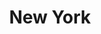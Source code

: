 ---
layout: product
product_id: 7028068220990
id: 7028068220990
title: New York
body_html: >-
  <p>Taken above Manhattan in the spring of 2022.</p>

  <p>My coworker and I took a doors-off helicopter trip over the city of Manhattan at sunset. It was an incredible experience, and even though it was only 15 minutes - it felt like we were up there for hours.</p>

  <p>I much prefer the shot in black and white.<br></p>
vendor: Connell McCarthy
product_type: Posters, Prints, & Visual Artwork
created_at: 2022-07-22T10:54:23-04:00
handle: new-york
updated_at: 2022-11-23T20:01:06-05:00
published_at: 2022-07-22T10:57:55-04:00
template_suffix: ""
status: active
published_scope: global
tags: batch-06, city, NYC, skyline, sunset
admin_graphql_api_id: gid://shopify/Product/7028068220990
variants:
  - product_id: 7028068220990
    id: 39813095456830
    title: 8x10" / Full Colour
    price: "35.00"
    sku: CM-PP-B6-11-XXS-FC
    position: 1
    inventory_policy: continue
    compare_at_price: null
    fulfillment_service: manual
    inventory_management: shopify
    option1: 8x10"
    option2: Full Colour
    option3: null
    created_at: 2022-07-22T10:54:23-04:00
    updated_at: 2022-07-22T10:57:56-04:00
    taxable: true
    barcode: null
    grams: 208
    image_id: 29499715813438
    weight: 0.208
    weight_unit: kg
    inventory_item_id: 41908899840062
    inventory_quantity: 100
    old_inventory_quantity: 100
    requires_shipping: true
    admin_graphql_api_id: gid://shopify/ProductVariant/39813095456830
  - product_id: 7028068220990
    id: 39813095489598
    title: 8x10" / Black & White
    price: "35.00"
    sku: CM-PP-B6-11-XXS-FC
    position: 2
    inventory_policy: continue
    compare_at_price: null
    fulfillment_service: manual
    inventory_management: shopify
    option1: 8x10"
    option2: Black & White
    option3: null
    created_at: 2022-07-22T10:54:23-04:00
    updated_at: 2022-07-22T10:57:56-04:00
    taxable: true
    barcode: null
    grams: 208
    image_id: 29499715780670
    weight: 0.208
    weight_unit: kg
    inventory_item_id: 41908899872830
    inventory_quantity: 100
    old_inventory_quantity: 100
    requires_shipping: true
    admin_graphql_api_id: gid://shopify/ProductVariant/39813095489598
  - product_id: 7028068220990
    id: 39813095522366
    title: 8.5x11" / Full Colour
    price: "35.00"
    sku: CM-PP-B6-11-XS-FC
    position: 3
    inventory_policy: continue
    compare_at_price: null
    fulfillment_service: manual
    inventory_management: shopify
    option1: 8.5x11"
    option2: Full Colour
    option3: null
    created_at: 2022-07-22T10:54:23-04:00
    updated_at: 2022-07-22T10:57:56-04:00
    taxable: true
    barcode: null
    grams: 208
    image_id: 29499715813438
    weight: 0.208
    weight_unit: kg
    inventory_item_id: 41908899905598
    inventory_quantity: 100
    old_inventory_quantity: 100
    requires_shipping: true
    admin_graphql_api_id: gid://shopify/ProductVariant/39813095522366
  - product_id: 7028068220990
    id: 39813095555134
    title: 8.5x11" / Black & White
    price: "35.00"
    sku: CM-PP-B6-11-XS-BW
    position: 4
    inventory_policy: continue
    compare_at_price: null
    fulfillment_service: manual
    inventory_management: shopify
    option1: 8.5x11"
    option2: Black & White
    option3: null
    created_at: 2022-07-22T10:54:23-04:00
    updated_at: 2022-07-22T10:57:56-04:00
    taxable: true
    barcode: null
    grams: 208
    image_id: 29499715780670
    weight: 0.208
    weight_unit: kg
    inventory_item_id: 41908899938366
    inventory_quantity: 100
    old_inventory_quantity: 100
    requires_shipping: true
    admin_graphql_api_id: gid://shopify/ProductVariant/39813095555134
  - product_id: 7028068220990
    id: 39813095587902
    title: 13x19" / Full Colour
    price: "40.00"
    sku: CM-PP-B6-11-S-FC
    position: 5
    inventory_policy: continue
    compare_at_price: null
    fulfillment_service: manual
    inventory_management: shopify
    option1: 13x19"
    option2: Full Colour
    option3: null
    created_at: 2022-07-22T10:54:23-04:00
    updated_at: 2022-07-22T10:57:56-04:00
    taxable: true
    barcode: null
    grams: 208
    image_id: 29499715813438
    weight: 0.208
    weight_unit: kg
    inventory_item_id: 41908899971134
    inventory_quantity: 100
    old_inventory_quantity: 100
    requires_shipping: true
    admin_graphql_api_id: gid://shopify/ProductVariant/39813095587902
  - product_id: 7028068220990
    id: 39813095620670
    title: 13x19" / Black & White
    price: "40.00"
    sku: CM-PP-B6-11-S-BW
    position: 6
    inventory_policy: continue
    compare_at_price: null
    fulfillment_service: manual
    inventory_management: shopify
    option1: 13x19"
    option2: Black & White
    option3: null
    created_at: 2022-07-22T10:54:23-04:00
    updated_at: 2022-07-22T10:57:56-04:00
    taxable: true
    barcode: null
    grams: 208
    image_id: 29499715780670
    weight: 0.208
    weight_unit: kg
    inventory_item_id: 41908900003902
    inventory_quantity: 100
    old_inventory_quantity: 100
    requires_shipping: true
    admin_graphql_api_id: gid://shopify/ProductVariant/39813095620670
  - product_id: 7028068220990
    id: 39813095653438
    title: 16x20" / Full Colour
    price: "50.00"
    sku: CM-PP-B6-11-M-FC
    position: 7
    inventory_policy: continue
    compare_at_price: null
    fulfillment_service: manual
    inventory_management: shopify
    option1: 16x20"
    option2: Full Colour
    option3: null
    created_at: 2022-07-22T10:54:23-04:00
    updated_at: 2022-07-22T10:57:56-04:00
    taxable: true
    barcode: null
    grams: 208
    image_id: 29499715813438
    weight: 0.208
    weight_unit: kg
    inventory_item_id: 41908900036670
    inventory_quantity: 100
    old_inventory_quantity: 100
    requires_shipping: true
    admin_graphql_api_id: gid://shopify/ProductVariant/39813095653438
  - product_id: 7028068220990
    id: 39813095686206
    title: 16x20" / Black & White
    price: "50.00"
    sku: CM-PP-B6-11-M-BW
    position: 8
    inventory_policy: continue
    compare_at_price: null
    fulfillment_service: manual
    inventory_management: shopify
    option1: 16x20"
    option2: Black & White
    option3: null
    created_at: 2022-07-22T10:54:23-04:00
    updated_at: 2022-07-22T10:57:56-04:00
    taxable: true
    barcode: null
    grams: 208
    image_id: 29499715780670
    weight: 0.208
    weight_unit: kg
    inventory_item_id: 41908900069438
    inventory_quantity: 100
    old_inventory_quantity: 100
    requires_shipping: true
    admin_graphql_api_id: gid://shopify/ProductVariant/39813095686206
  - product_id: 7028068220990
    id: 39813095718974
    title: 20x24" / Full Colour
    price: "60.00"
    sku: CM-PP-B6-11-L-FC
    position: 9
    inventory_policy: continue
    compare_at_price: null
    fulfillment_service: manual
    inventory_management: shopify
    option1: 20x24"
    option2: Full Colour
    option3: null
    created_at: 2022-07-22T10:54:23-04:00
    updated_at: 2022-07-22T10:57:56-04:00
    taxable: true
    barcode: null
    grams: 208
    image_id: 29499715813438
    weight: 0.208
    weight_unit: kg
    inventory_item_id: 41908900102206
    inventory_quantity: 100
    old_inventory_quantity: 100
    requires_shipping: true
    admin_graphql_api_id: gid://shopify/ProductVariant/39813095718974
  - product_id: 7028068220990
    id: 39813095751742
    title: 20x24" / Black & White
    price: "60.00"
    sku: CM-PP-B6-11-L-BW
    position: 10
    inventory_policy: continue
    compare_at_price: null
    fulfillment_service: manual
    inventory_management: shopify
    option1: 20x24"
    option2: Black & White
    option3: null
    created_at: 2022-07-22T10:54:23-04:00
    updated_at: 2022-07-22T10:57:56-04:00
    taxable: true
    barcode: null
    grams: 208
    image_id: 29499715780670
    weight: 0.208
    weight_unit: kg
    inventory_item_id: 41908900134974
    inventory_quantity: 100
    old_inventory_quantity: 100
    requires_shipping: true
    admin_graphql_api_id: gid://shopify/ProductVariant/39813095751742
  - product_id: 7028068220990
    id: 39813095784510
    title: 20x30" / Full Colour
    price: "70.00"
    sku: CM-PP-B6-11-XL-FC
    position: 11
    inventory_policy: continue
    compare_at_price: null
    fulfillment_service: manual
    inventory_management: shopify
    option1: 20x30"
    option2: Full Colour
    option3: null
    created_at: 2022-07-22T10:54:23-04:00
    updated_at: 2022-07-22T10:57:56-04:00
    taxable: true
    barcode: null
    grams: 208
    image_id: 29499715813438
    weight: 0.208
    weight_unit: kg
    inventory_item_id: 41908900167742
    inventory_quantity: 100
    old_inventory_quantity: 100
    requires_shipping: true
    admin_graphql_api_id: gid://shopify/ProductVariant/39813095784510
  - product_id: 7028068220990
    id: 39813095817278
    title: 20x30" / Black & White
    price: "70.00"
    sku: CM-PP-B6-11-XL-BW
    position: 12
    inventory_policy: continue
    compare_at_price: null
    fulfillment_service: manual
    inventory_management: shopify
    option1: 20x30"
    option2: Black & White
    option3: null
    created_at: 2022-07-22T10:54:23-04:00
    updated_at: 2022-07-22T10:57:56-04:00
    taxable: true
    barcode: null
    grams: 208
    image_id: 29499715780670
    weight: 0.208
    weight_unit: kg
    inventory_item_id: 41908900200510
    inventory_quantity: 100
    old_inventory_quantity: 100
    requires_shipping: true
    admin_graphql_api_id: gid://shopify/ProductVariant/39813095817278
  - product_id: 7028068220990
    id: 39813095850046
    title: 24x36" / Full Colour
    price: "90.00"
    sku: CM-PP-B6-11-XXL-FC
    position: 13
    inventory_policy: continue
    compare_at_price: null
    fulfillment_service: manual
    inventory_management: shopify
    option1: 24x36"
    option2: Full Colour
    option3: null
    created_at: 2022-07-22T10:54:23-04:00
    updated_at: 2022-07-22T10:57:56-04:00
    taxable: true
    barcode: null
    grams: 208
    image_id: 29499715813438
    weight: 0.208
    weight_unit: kg
    inventory_item_id: 41908900233278
    inventory_quantity: 100
    old_inventory_quantity: 100
    requires_shipping: true
    admin_graphql_api_id: gid://shopify/ProductVariant/39813095850046
  - product_id: 7028068220990
    id: 39813095882814
    title: 24x36" / Black & White
    price: "90.00"
    sku: CM-PP-B6-11-XXL-BW
    position: 14
    inventory_policy: continue
    compare_at_price: null
    fulfillment_service: manual
    inventory_management: shopify
    option1: 24x36"
    option2: Black & White
    option3: null
    created_at: 2022-07-22T10:54:23-04:00
    updated_at: 2022-07-22T10:57:56-04:00
    taxable: true
    barcode: null
    grams: 208
    image_id: 29499715780670
    weight: 0.208
    weight_unit: kg
    inventory_item_id: 41908900266046
    inventory_quantity: 100
    old_inventory_quantity: 100
    requires_shipping: true
    admin_graphql_api_id: gid://shopify/ProductVariant/39813095882814
  - product_id: 7028068220990
    id: 39813095915582
    title: 30x40" / Full Colour
    price: "100.00"
    sku: CM-PP-B6-11-XXXL-FC
    position: 15
    inventory_policy: continue
    compare_at_price: null
    fulfillment_service: manual
    inventory_management: shopify
    option1: 30x40"
    option2: Full Colour
    option3: null
    created_at: 2022-07-22T10:54:23-04:00
    updated_at: 2022-07-22T10:57:56-04:00
    taxable: true
    barcode: null
    grams: 208
    image_id: 29499715813438
    weight: 0.208
    weight_unit: kg
    inventory_item_id: 41908900298814
    inventory_quantity: 100
    old_inventory_quantity: 100
    requires_shipping: true
    admin_graphql_api_id: gid://shopify/ProductVariant/39813095915582
  - product_id: 7028068220990
    id: 39813095948350
    title: 30x40" / Black & White
    price: "100.00"
    sku: CM-PP-B6-11-XXXL-BW
    position: 16
    inventory_policy: continue
    compare_at_price: null
    fulfillment_service: manual
    inventory_management: shopify
    option1: 30x40"
    option2: Black & White
    option3: null
    created_at: 2022-07-22T10:54:23-04:00
    updated_at: 2022-07-22T10:57:56-04:00
    taxable: true
    barcode: null
    grams: 208
    image_id: 29499715780670
    weight: 0.208
    weight_unit: kg
    inventory_item_id: 41908900331582
    inventory_quantity: 100
    old_inventory_quantity: 100
    requires_shipping: true
    admin_graphql_api_id: gid://shopify/ProductVariant/39813095948350
options:
  - product_id: 7028068220990
    id: 9035211866174
    name: Size
    position: 1
    values:
      - 8x10"
      - 8.5x11"
      - 13x19"
      - 16x20"
      - 20x24"
      - 20x30"
      - 24x36"
      - 30x40"
  - product_id: 7028068220990
    id: 9035211898942
    name: Color
    position: 2
    values:
      - Full Colour
      - Black & White
images:
  - product_id: 7028068220990
    id: 29499715813438
    position: 1
    created_at: 2022-07-22T10:54:35-04:00
    updated_at: 2022-07-22T10:54:45-04:00
    alt: null
    width: 1000
    height: 1500
    src: https://cdn.shopify.com/s/files/1/1624/2355/products/new-york-colour.jpg?v=1658501685
    variant_ids:
      - 39813095456830
      - 39813095522366
      - 39813095587902
      - 39813095653438
      - 39813095718974
      - 39813095784510
      - 39813095850046
      - 39813095915582
    admin_graphql_api_id: gid://shopify/ProductImage/29499715813438
  - product_id: 7028068220990
    id: 29499715780670
    position: 2
    created_at: 2022-07-22T10:54:34-04:00
    updated_at: 2022-07-22T10:54:45-04:00
    alt: null
    width: 1000
    height: 1500
    src: https://cdn.shopify.com/s/files/1/1624/2355/products/new-york-bw.jpg?v=1658501685
    variant_ids:
      - 39813095489598
      - 39813095555134
      - 39813095620670
      - 39813095686206
      - 39813095751742
      - 39813095817278
      - 39813095882814
      - 39813095948350
    admin_graphql_api_id: gid://shopify/ProductImage/29499715780670
  - product_id: 7028068220990
    id: 29499715846206
    position: 3
    created_at: 2022-07-22T10:54:35-04:00
    updated_at: 2022-07-22T10:54:35-04:00
    alt: null
    width: 2000
    height: 1800
    src: https://cdn.shopify.com/s/files/1/1624/2355/products/PAR_02_0001_a188f3aa-a1b1-41b4-88ed-8846105ecbf3.png?v=1658501675
    variant_ids: []
    admin_graphql_api_id: gid://shopify/ProductImage/29499715846206
  - product_id: 7028068220990
    id: 29846613000254
    position: 4
    created_at: 2022-11-23T20:01:06-05:00
    updated_at: 2022-11-23T20:01:06-05:00
    alt: null
    width: 1534
    height: 2302
    src: https://cdn.shopify.com/s/files/1/1624/2355/products/NewYork_Colour.jpg?v=1669251666
    variant_ids: []
    admin_graphql_api_id: gid://shopify/ProductImage/29846613000254
image:
  product_id: 7028068220990
  id: 29499715813438
  position: 1
  created_at: 2022-07-22T10:54:35-04:00
  updated_at: 2022-07-22T10:54:45-04:00
  alt: null
  width: 1000
  height: 1500
  src: https://cdn.shopify.com/s/files/1/1624/2355/products/new-york-colour.jpg?v=1658501685
  variant_ids:
    - 39813095456830
    - 39813095522366
    - 39813095587902
    - 39813095653438
    - 39813095718974
    - 39813095784510
    - 39813095850046
    - 39813095915582
  admin_graphql_api_id: gid://shopify/ProductImage/29499715813438

---